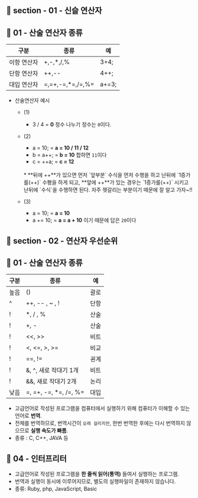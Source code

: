 ## 📝 section - 01 - 신슬 연산자

## 📍 01 - 산술 연산자 종류

   |구분|종류|예|
   |----|----------|------|
   |이항 연산자|+,-,*,/,%|3+4;|
   |단항 연산자|++,--|4++;|
   |대입 연산자|=,=+,-=,*=,/=,%=|a+=3;|

* 산술연산자 예시
    * (1)
        * 3 / 4 = **0** 정수 나누기 정수는 `0`이다.

    * (2)
        * a = 10;  = **a = 10 / 11 / 12**
        * b = a++; = **b = 10** 합하면 `11`이다 
        * c = ++a; = **c = 12**
        <br>
        * **뒤에 ++**가 있으면 먼저 `앞부분` 수식을 먼저 수행을 하고 난뒤에 `1증가를(++)` 수횅을 하게 되고, **앞에 ++**가 있는 경우는 `1증가를(++)` 시키고 난뒤에 `수식`을 수행하면 된다. 자주 헷갈리는 부분이기 때문에 잘 알고 가자~!!  

    * (3)
        * a = 10; = **a = 10**
        * a += 10; = **a = a + 10** 이기 때문에 답은 `20`이다

## 📝 section - 02 - 연산자 우선순위

## 📍 01 - 산술 연산자 종류

   |구분|종류|예|
   |----|----------|------|
   |높음| () |괄로|
   |^|++, -- , ~ , ! |단항|
   |!|*, / , % |산술|
   |!|+, - |산술|
   |!|<<, >> |비트|
   |!|<, <=, >, >= |비교|
   |!|==, != |괸계|
   |!|&, ^, 새로 작대기 1개 |비트|
   |!|&&, 새로 작대기 2개|논리|
   |낮음|=, =+, -=, *=, /=, %=|대입|

* 고급언어로 작성된 프로그램을 컴퓨터에서 실행하기 위해 컴퓨터가 이해할 수 있는 언어로 **번역**.
* 전체를 번역하므로, 번역시간이 `오래 걸리지만`, 한번 번역한 후에는 다시 번역하지 않으므로 **실행 속도가 빠름**.
* 종류 : C, C++, JAVA 등

## 📍 04 - 인터프리터

* 고급언어로 작성된 프로그램을 **한 줄씩 읽어(통역)** 들여서 실행하는 프로그램.
* 번역과 실행이 동시에 이루어지므로, 별도의 실행파일이 존재하지 않습니다.
* 종류: Ruby, php, JavaScript, Basic